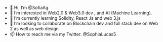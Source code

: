 - 👋 Hi, I’m @SofiaAg
- 👀 I’m interested in Web2.0 & Web3.0 dev , and AI (Machine Learning).
- 🌱 I’m currently learning Solidity, React Js and web 3.js  
- 💞️ I’m looking to collaborate on Blockchain dev and full stack dev on Web 2 as well as web design
- 📫 How to reach me via my Twitter:  @SophiaLucas5

<!---
sofiavalue/sofiavalue is a ✨ special ✨ repository because its `README.md` (this file) appears on your GitHub profile.
You can click the Preview link to take a look at your changes.
--->

